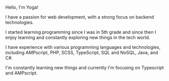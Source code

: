 Hello, I'm Yoga!

I have a passion for web development, with a strong focus on backend technologies.

I started learning programming since I was in 5th grade and since then I enjoy learning and constantly exploring new things in the tech world.

I have experience with various programming languages and technologies, including AMPscript, PHP, SCSS, TypeScript, SQL and NoSQL, Java, and C#.

I'm constantly learning new things and currently I'm focusing on Typescript and AMPscript.
